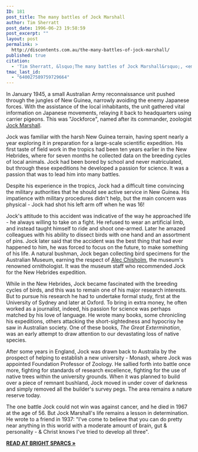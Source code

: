 ```yaml
---
ID: 181
post_title: The many battles of Jock Marshall
author: Tim Sherratt
post_date: 1996-06-23 19:58:59
post_excerpt: ""
layout: post
permalink: >
  http://discontents.com.au/the-many-battles-of-jock-marshall/
published: true
citation:
  - 'Tim Sherratt, &lsquo;The many battles of Jock Marshall&rsquo;, <em>Australasian Science</em>, vol. 17, no. 2, Winter 1996, p. 64.'
tmac_last_id:
  - "640027589759729664"
---
```

In January 1945, a small Australian Army reconnaissance unit pushed through the jungles of New Guinea, narrowly avoiding the enemy Japanese forces. With the assistance of the local inhabitants, the unit gathered vital information on Japanese movements, relaying it back to headquarters using carrier pigeons. This was "Jockforce", named after its commander, zoologist <a href="http://www.asap.unimelb.edu.au/bsparcs/biogs/P001219b.htm">Jock Marshall</a>.<!--more-->

Jock was familiar with the harsh New Guinea terrain, having spent nearly a year exploring it in preparation for a large-scale scientific expedition. His first taste of field work in the tropics had been ten years earlier in the New Hebrides, where for seven months he collected data on the breeding cycles of local animals. Jock had been bored by school and never matriculated, but through these expeditions he developed a passion for science. It was a passion that was to lead him into many battles.

Despite his experience in the tropics, Jock had a difficult time convincing the military authorities that he should see active service in New Guinea. His impatience with military procedures didn't help, but the main concern was physical - Jock had shot his left arm off when he was 16!

Jock's attitude to this accident was indicative of the way he approached life - he always willing to take on a fight. He refused to wear an artificial limb, and instead taught himself to ride and shoot one-armed. Later he amazed colleagues with his ability to dissect birds with one hand and an assortment of pins. Jock later said that the accident was the best thing that had ever happened to him, he was forced to focus on the future, to make something of his life. A natural bushman, Jock began collecting bird specimens for the Australian Museum, earning the respect of <a href="http://www.asap.unimelb.edu.au/bsparcs/biogs/P001137b.htm">Alec Chisholm</a>, the museum's renowned ornithologist. It was the museum staff who recommended Jock for the New Hebrides expedition.

While in the New Hebrides, Jock became fascinated with the breeding cycles of birds, and this was to remain one of his major research interests. But to pursue his research he had to undertake formal study, first at the University of Sydney and later at Oxford. To bring in extra money, he often worked as a journalist, indeed, his passion for science was perhaps matched by his love of language. He wrote many books, some chronicling his expeditions, others attacking the short-sightedness and hypocrisy he saw in Australian society. One of these books, <em>The Great Extermination</em>, was an early attempt to draw attention to our devastating loss of native species.

After some years in England, Jock was drawn back to Australia by the prospect of helping to establish a new university - Monash, where Jock was appointed Foundation Professor of Zoology. He sallied forth into battle once more, fighting for standards of research excellence, fighting for the use of native trees within the university grounds. When it was planned to build over a piece of remnant bushland, Jock moved in under cover of darkness and simply removed all the builder's survey pegs. The area remains a nature reserve today.

The one battle Jock could not win was against cancer, and he died in 1967 at the age of 56. But Jock Marshall's life remains a lesson in determination. He wrote to a friend in 1937: "I've come to believe that you can do pretty near anything in this world with a moderate amount of brain, gut &amp; personality - &amp; Christ knows I've tried to develop all three".

<strong><a href="http://www.asap.unimelb.edu.au/bsparcs/exhib/journal/as_marshall.htm">READ AT BRIGHT SPARCS »</a></strong>